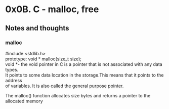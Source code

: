 # 0x0B. C - malloc, free
## Notes and thoughts
### malloc
#include <stdlib.h>  
prototype: void * malloc(size_t size);  
void *- the void pointer in C is a pointer that is not associated with any data types.  
It points to some data location in the storage.This means that it points to the address  
of variables. It is also called the general purpose pointer.

The malloc() function allocates size bytes and returns a pointer to the allocated
memory  
